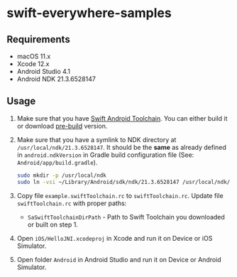 # swift-everywhere-samples

## Requirements

- macOS 11.x
- Xcode 12.x
- Android Studio 4.1
- Android NDK 21.3.6528147

## Usage

1. Make sure that you have [Swift Android Toolchain](https://github.com/vgorloff/swift-everywhere-toolchain). You can either build it or download [pre-build](https://github.com/vgorloff/swift-everywhere-toolchain/releases) version.

2. Make sure that you have a symlink to NDK directory at `/usr/local/ndk/21.3.6528147`. It should be the **same** as already defined in `android.ndkVersion` in Gradle build configuration file (See: `Android/app/build.gradle`).

   ```sh
   sudo mkdir -p /usr/local/ndk
   sudo ln -vsi ~/Library/Android/sdk/ndk/21.3.6528147 /usr/local/ndk/21.3.6528147
   ```

3. Copy file `example.swiftToolchain.rc` to `swiftToolchain.rc`. Update file `swiftToolchain.rc` with proper paths:

   - `SaSwiftToolchainDirPath` - Path to Swift Toolchain you downloaded or built on step 1.

4. Open `iOS/HelloJNI.xcodeproj` in Xcode and run it on Device or iOS Simulator.

5. Open folder `Android` in Android Studio and run it on Device or Android Simulator.
